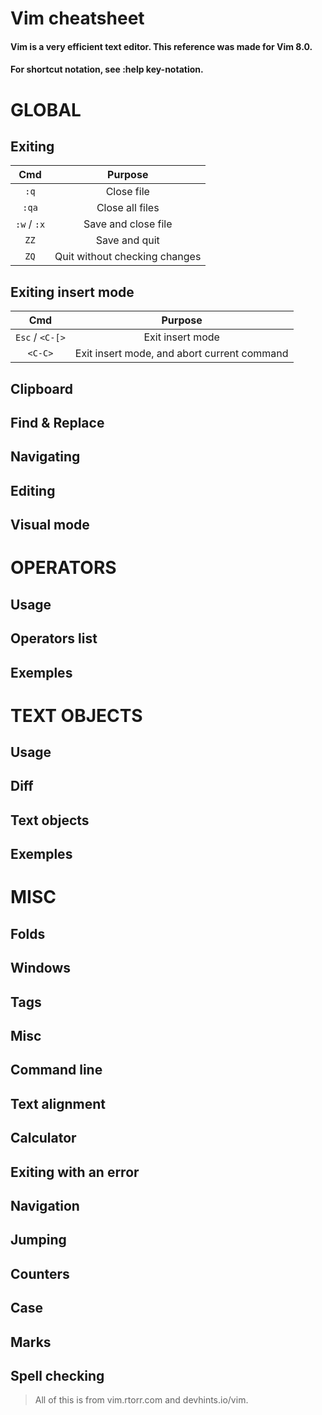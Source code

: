 # Vim cheatsheet
#### Vim is a very efficient text editor. This reference was made for Vim 8.0.
#### For shortcut notation, see :help key-notation.

#	GLOBAL

##	Exiting
|	Cmd		|	Purpose	|
|	:----:	|	:----:	|
|`:q`		|Close file	|
|`:qa`		|Close all files	|
|`:w` / `:x`|Save and close file	|
|`ZZ`		|Save and quit	|
|`ZQ`		|Quit without checking changes	|

##	Exiting insert mode
|	Cmd		|	Purpose	|
|	:----:	|	:----:	|
|`Esc` / `<C-[>`	|Exit insert mode	|
|`<C-C>`	|Exit insert mode, and abort current command	|

##	Clipboard

##	Find & Replace

##	Navigating

##	Editing

##	Visual mode


#	OPERATORS

##	Usage

##	Operators list

##	Exemples


#	TEXT OBJECTS

##	Usage

##	Diff

##	Text objects

##	Exemples


#	MISC

##	Folds

##	Windows

##	Tags

##	Misc

##	Command line

##	Text alignment

##	Calculator

##	Exiting with an error

##	Navigation

##	Jumping

##	Counters

##	Case

##	Marks

##	Spell checking

>	All of this is from vim.rtorr.com and devhints.io/vim.
